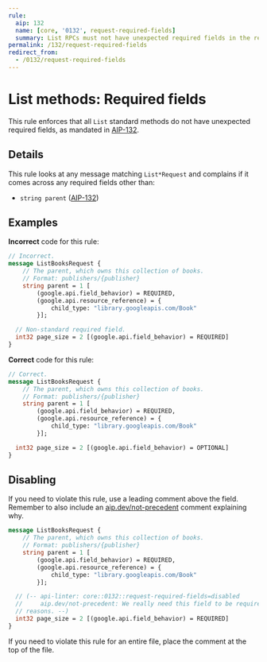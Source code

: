 ```yaml
---
rule:
  aip: 132
  name: [core, '0132', request-required-fields]
  summary: List RPCs must not have unexpected required fields in the request.
permalink: /132/request-required-fields
redirect_from:
  - /0132/request-required-fields
---
```


# List methods: Required fields

This rule enforces that all `List` standard methods do not have unexpected
required fields, as mandated in [AIP-132][].

## Details

This rule looks at any message matching `List*Request` and complains if it
comes across any required fields other than:

- `string parent` ([AIP-132][])

## Examples

**Incorrect** code for this rule:

```proto
// Incorrect.
message ListBooksRequest {
	// The parent, which owns this collection of books.
	// Format: publishers/{publisher}
	string parent = 1 [
	    (google.api.field_behavior) = REQUIRED,
	    (google.api.resource_reference) = {
	  		child_type: "library.googleapis.com/Book"
	    }];

  // Non-standard required field.
  int32 page_size = 2 [(google.api.field_behavior) = REQUIRED]
}
```

**Correct** code for this rule:

```proto
// Correct.
message ListBooksRequest {
	// The parent, which owns this collection of books.
	// Format: publishers/{publisher}
	string parent = 1 [
	    (google.api.field_behavior) = REQUIRED,
	    (google.api.resource_reference) = {
	  		child_type: "library.googleapis.com/Book"
	    }];

  int32 page_size = 2 [(google.api.field_behavior) = OPTIONAL]
}
```

## Disabling

If you need to violate this rule, use a leading comment above the field.
Remember to also include an [aip.dev/not-precedent][] comment explaining why.

```proto
message ListBooksRequest {
	// The parent, which owns this collection of books.
	// Format: publishers/{publisher}
	string parent = 1 [
	    (google.api.field_behavior) = REQUIRED,
	    (google.api.resource_reference) = {
	  		child_type: "library.googleapis.com/Book"
	    }];

  // (-- api-linter: core::0132::request-required-fields=disabled
  //     aip.dev/not-precedent: We really need this field to be required because
  // reasons. --)
  int32 page_size = 2 [(google.api.field_behavior) = REQUIRED]
}
```

If you need to violate this rule for an entire file, place the comment at the
top of the file.

[aip-132]: https://aip.dev/132
[aip.dev/not-precedent]: https://aip.dev/not-precedent
